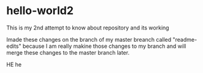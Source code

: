 # hello-world2
This is my 2nd attempt to know about repository and its working

Imade these changes on the branch of my master breanch called "readme-edits" because I am really makine those changes to my branch and will merge these changes to the master branch later.

HE he
